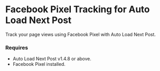 # Facebook Pixel Tracking for Auto Load Next Post

Track your page views using Facebook Pixel with Auto Load Next Post.

### Requires

* Auto Load Next Post v1.4.8 or above.
* Facebook Pixel installed.
